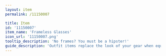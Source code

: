 ```yaml
---
layout: item
permalink: /11150007

title: Item
id: '11150007'
item_name: 'Frameless Glasses'
icon_url: '11150007.png'
tooltip_description: 'No frames? You must be a hipster!'
guide_description: 'Outfit items replace the look of your gear when equipped.'
---
```

